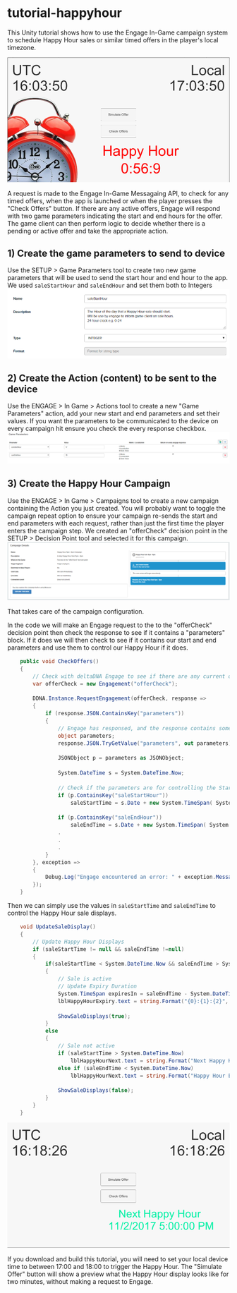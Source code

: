 # tutorial-happyhour
This Unity tutorial shows how to use the Engage In-Game campaign system to schedule Happy Hour sales or similar timed offers in the player's local timezone. 

![screenshot](/Assets/Images/HappyHour-Screenshot.png)

A request is made to the Engage In-Game Messagaing API, to check for any timed offers, when the app is launched or when the player presses the "Check Offers" button. If there are any active offers, Engage will respond with two game parameters indicating the start and end hours for the offer. The game client can then perform logic to decide whether there is a pending or active offer and take the appropriate action. 

## 1) Create the game parameters to send to device
Use the SETUP > Game Parameters tool to create two new game parameters that will be used to send the start hour and end hour to the app.
We used `saleStartHour` and `saleEndHour` and set them both to Integers
![parameters](/Assets/Images/saleStartHour.png)

## 2) Create the Action (content) to be sent to the device
Use the ENGAGE > In Game > Actions tool to create a new "Game Parameters" action, add your new start and end parameters and set their values. If you want the parameters to be communicated to the device on every campaign hit ensure you check the every response checkbox.
![game parameters action](/Assets/Images/HappyHourActionParameters.png)

## 3) Create the Happy Hour Campaign 
Use the ENGAGE > In Game > Campaigns tool to create a new campaign containing the Action you just created. You will probably want to toggle the campaign repeat option to ensure your campaign re-sends the start and end parameters with each request, rather than just the first time the player enters the campaign step. We created an "offerCheck" decision point in the SETUP > Decision Point tool and selected it for this campaign.  
![campaign configuration](/Assets/Images/HappyHour-Campaign.png)

That takes care of the campaign configuration. 

In the code we will make an Engage request to the to the "offerCheck" decision point then check the response to see if it contains a "parameters" block. If it does we will then check to see if it contains our start and end parameters and use them to control our Happy Hour if it does. 
```C#
    public void CheckOffers()
    {
        // Check with deltaDNA Engage to see if there are any current offers. 
        var offerCheck = new Engagement("offerCheck");
        
        DDNA.Instance.RequestEngagement(offerCheck, response =>
        {            
            if (response.JSON.ContainsKey("parameters"))
            {      
                // Engage has responsed, and the response contains some paramters for the game client. 
                object parameters;
                response.JSON.TryGetValue("parameters", out parameters);

                JSONObject p = parameters as JSONObject;

                System.DateTime s = System.DateTime.Now;

                // Check if the parameters are for controlling the Start and End time of an offer. 
                if (p.ContainsKey("saleStartHour"))
                    saleStartTime = s.Date + new System.TimeSpan( System.Convert.ToInt32(p["saleStartHour"]),0, 0); 
                    
                if (p.ContainsKey("saleEndHour"))
                    saleEndTime = s.Date + new System.TimeSpan( System.Convert.ToInt32(p["saleEndHour"]), 0,0);
                .
                .
                .                   
            }
        }, exception =>
        {
            Debug.Log("Engage encountered an error: " + exception.Message);
        });
    }
```

Then we can simply use the values in `saleStartTime` and `saleEndTime` to control the Happy Hour sale displays. 

```C#
    void UpdateSaleDisplay()
    {
        // Update Happy Hour Displays
        if (saleStartTime != null && saleEndTime !=null)
        {            
            if(saleStartTime < System.DateTime.Now && saleEndTime > System.DateTime.Now)
            {
                // Sale is active 
                // Update Expiry Duration                
                System.TimeSpan expiresIn = saleEndTime - System.DateTime.Now;
                lblHappyHourExpiry.text = string.Format("{0}:{1}:{2}", expiresIn.Hours, expiresIn.Minutes, expiresIn.Seconds);
            
                ShowSaleDisplays(true);                               
            }
            else
            {
                // Sale not active
                if (saleStartTime > System.DateTime.Now)
                    lblHappyHourNext.text = string.Format("Next Happy Hour \n{0}", saleStartTime.ToString());
                else if (saleEndTime < System.DateTime.Now)
                    lblHappyHourNext.text = string.Format("Happy Hour Expired at\n{0}", saleEndTime.ToString());
                    
                ShowSaleDisplays(false);
            }
        }
    }
```

![screenshot](/Assets/Images/HappyHour-Screenshot2.png)

If you download and build this tutorial, you will need to set your local device time to between 17:00 and 18:00 to trigger the Happy Hour. The "Simulate Offer" button will show a preview what the Happy Hour display looks like for two minutes, without making a request to Engage. 
